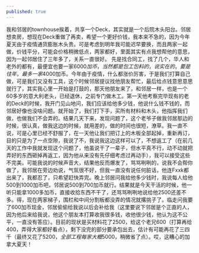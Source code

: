 ```yaml
---
published: true
---
```

我和邻居的townhouse挨着，共享一个Deck，其实就是一个后院木头阳台。邻居想卖房，想现在Deck重做了再卖，希望一个更好价钱，我本来不急的，因为今年夏天由于疫情通货膨胀木头贵。可是考虑到明年我可能迟早要换，而且两家一起做，价钱平分，可能会价格稍微低点，两家都好，里面其实有点我想帮他的意思，因为一起邻居住了三年多了，关系一直很好。
先是找合同工，找了几个，华人和老外的都有，最便宜也要一家$6000加币，当然都是包工包料的，说实在的，要是往年，最多一家$4000加币。今年由于疫情，什么都涨价厉害，于是我们打算自己做，可是我们又没有工具，这个时候邻居提议找他朋友帮忙，最后给点钱意思意思就行了，其实我心里一开始是打鼓的，那天他朋友来了，和邻居一样，也是一个60多岁的意大利老头，已经退休，之前专门做木工。第一天他考察完毕现有的老的Deck的时候，我开门见山地问，我们应该给他多少钱，他说什么钱不钱的，而邻居好像也没啥问题。就开始了，我们打下手，买所有材料和木头，他指挥我们做，也做我们不会弄的。结果几天下来，发现问题了，这个老爷子做我邻居那边的时候，很认真，做我这边的时候，就用差的，做的时间也很短，潦草。我一直不说，可是心里已经不舒服了，在一天他让我们把订上的木板全部起掉，重新再订，目的只是为了一点空隙，我说了不，我说我这边这样可以了，不想返工了（在前几天的工作中我就发现这个问题了，他虽说干了一辈子，但水平真不行，动不动就把弄好的东西砸掉再返工，因为他从来没有先仔细考虑过再动手），我可以接受这些不完美。可能我说的时候声音大，结果他反而爆发了，骂骂咧咧的，说我不会帮你做了，我邻居在旁边劝说，气氛很不好，但我一直没有说任何脏话，他连Fxxk都出来了，我都忍了，只希望赶快弄完。晚上邻居问我给他多少钱时，我说每人给他500到1000加币吧，邻居说500到700加币就行。结果就是今天干活的时候，他一听只能拿1000多加币，直接收拾东西不干了，还骂骂咧咧地说给他2500还差不多。得，现在两家梯子，围栏和中间分割板都没弄的情况就撂挑子了。临走问我要了600加币现金，邻居偷偷给我说以后会补给我（这里要说下邻居是个正直的人，因为他后来给我说，他这个朋友本打算收我很多钱，收他很少钱，他认为这不公平，一直没有答应）。目前的现状是买材料花了2500，给这个老兄600（打算再给400，弄得大家都好看点），剩下没完的部分要承包出去，估计有可能再花了三四千（最终又花了$5200，全部工程每家大概$5000，稍微省了点）。哎，这糟心的加拿大夏天！